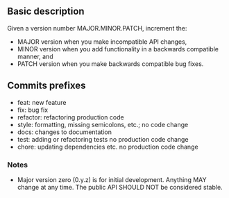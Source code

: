 ## Basic description
Given a version number MAJOR.MINOR.PATCH, increment the:
- MAJOR version when you make incompatible API changes,
- MINOR version when you add functionality in a backwards compatible manner, and
- PATCH version when you make backwards compatible bug fixes.

## Commits prefixes
- feat: new feature
- fix: bug fix
- refactor: refactoring production code
- style: formatting, missing semicolons, etc.; no code change
- docs: changes to documentation
- test: adding or refactoring tests no production code change
- chore: updating dependencies etc. no production code change

### Notes
- Major version zero (0.y.z) is for initial development. Anything MAY change at any time. The public API SHOULD NOT be considered stable.
